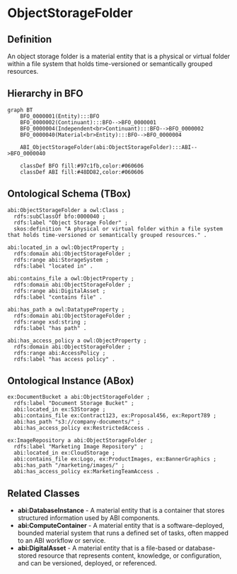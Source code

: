 # ObjectStorageFolder

## Definition
An object storage folder is a material entity that is a physical or virtual folder within a file system that holds time-versioned or semantically grouped resources.

## Hierarchy in BFO
```mermaid
graph BT
    BFO_0000001(Entity):::BFO
    BFO_0000002(Continuant):::BFO-->BFO_0000001
    BFO_0000004(Independent<br>Continuant):::BFO-->BFO_0000002
    BFO_0000040(Material<br>Entity):::BFO-->BFO_0000004
    
    ABI_ObjectStorageFolder(abi:ObjectStorageFolder):::ABI-->BFO_0000040
    
    classDef BFO fill:#97c1fb,color:#060606
    classDef ABI fill:#48DD82,color:#060606
```

## Ontological Schema (TBox)
```turtle
abi:ObjectStorageFolder a owl:Class ;
  rdfs:subClassOf bfo:0000040 ;
  rdfs:label "Object Storage Folder" ;
  skos:definition "A physical or virtual folder within a file system that holds time-versioned or semantically grouped resources." .

abi:located_in a owl:ObjectProperty ;
  rdfs:domain abi:ObjectStorageFolder ;
  rdfs:range abi:StorageSystem ;
  rdfs:label "located in" .

abi:contains_file a owl:ObjectProperty ;
  rdfs:domain abi:ObjectStorageFolder ;
  rdfs:range abi:DigitalAsset ;
  rdfs:label "contains file" .

abi:has_path a owl:DatatypeProperty ;
  rdfs:domain abi:ObjectStorageFolder ;
  rdfs:range xsd:string ;
  rdfs:label "has path" .

abi:has_access_policy a owl:ObjectProperty ;
  rdfs:domain abi:ObjectStorageFolder ;
  rdfs:range abi:AccessPolicy ;
  rdfs:label "has access policy" .
```

## Ontological Instance (ABox)
```turtle
ex:DocumentBucket a abi:ObjectStorageFolder ;
  rdfs:label "Document Storage Bucket" ;
  abi:located_in ex:S3Storage ;
  abi:contains_file ex:Contract123, ex:Proposal456, ex:Report789 ;
  abi:has_path "s3://company-documents/" ;
  abi:has_access_policy ex:RestrictedAccess .

ex:ImageRepository a abi:ObjectStorageFolder ;
  rdfs:label "Marketing Image Repository" ;
  abi:located_in ex:CloudStorage ;
  abi:contains_file ex:Logo, ex:ProductImages, ex:BannerGraphics ;
  abi:has_path "/marketing/images/" ;
  abi:has_access_policy ex:MarketingTeamAccess .
```

## Related Classes
- **abi:DatabaseInstance** - A material entity that is a container that stores structured information used by ABI components.
- **abi:ComputeContainer** - A material entity that is a software-deployed, bounded material system that runs a defined set of tasks, often mapped to an ABI workflow or service.
- **abi:DigitalAsset** - A material entity that is a file-based or database-stored resource that represents content, knowledge, or configuration, and can be versioned, deployed, or referenced. 